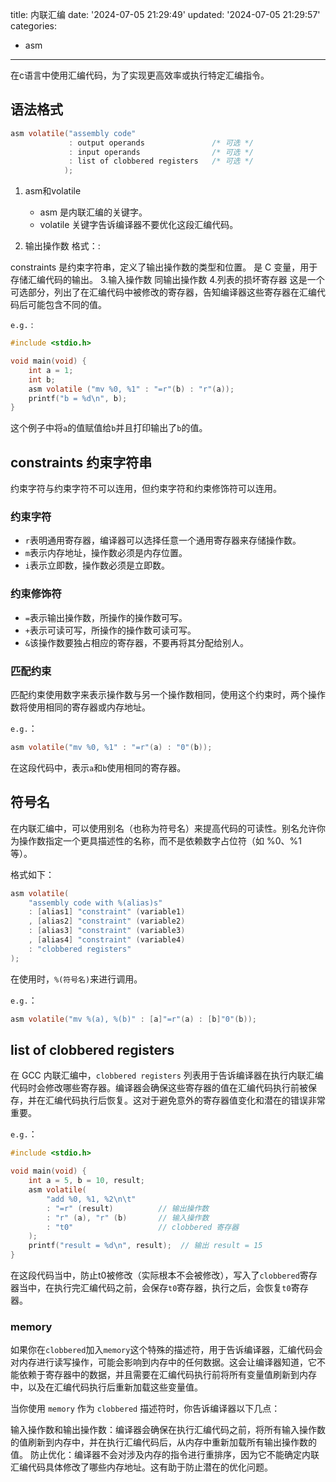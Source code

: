 title: 内联汇编
date: '2024-07-05 21:29:49'
updated: '2024-07-05 21:29:57'
categories:
  - asm
---
在c语言中使用汇编代码，为了实现更高效率或执行特定汇编指令。

## 语法格式

```c
asm volatile("assembly code"
             : output operands               /* 可选 */
             : input operands                /* 可选 */
             : list of clobbered registers   /* 可选 */
            );
```
1. asm和volatile
    - asm 是内联汇编的关键字。
    - volatile 关键字告诉编译器不要优化这段汇编代码。

2. 输出操作数
格式：:[<constraints>](<C variable>)

constraints 是约束字符串，定义了输出操作数的类型和位置。
<C variable> 是 C 变量，用于存储汇编代码的输出。
3.输入操作数
同输出操作数
4.列表的损坏寄存器
这是一个可选部分，列出了在汇编代码中被修改的寄存器，告知编译器这些寄存器在汇编代码后可能包含不同的值。

`e.g.` :

```c
#include <stdio.h>

void main(void) {
    int a = 1;
    int b;
    asm volatile ("mv %0, %1" : "=r"(b) : "r"(a));
    printf("b = %d\n", b);
}
```

这个例子中将`a`的值赋值给`b`并且打印输出了`b`的值。

## constraints 约束字符串

约束字符与约束字符不可以连用，但约束字符和约束修饰符可以连用。

### 约束字符

- `r`表明通用寄存器，编译器可以选择任意一个通用寄存器来存储操作数。
- `m`表示内存地址，操作数必须是内存位置。
- `i`表示立即数，操作数必须是立即数。

### 约束修饰符

- `=`表示输出操作数，所操作的操作数可写。
- `+`表示可读可写，所操作的操作数可读可写。
- `&`该操作数要独占相应的寄存器，不要再将其分配给别人。

### 匹配约束

匹配约束使用数字来表示操作数与另一个操作数相同，使用这个约束时，两个操作数将使用相同的寄存器或内存地址。

`e.g.`：

```c
asm volatile("mv %0, %1" : "=r"(a) : "0"(b));
```

在这段代码中，表示`a`和`b`使用相同的寄存器。

## 符号名

在内联汇编中，可以使用别名（也称为符号名）来提高代码的可读性。别名允许你为操作数指定一个更具描述性的名称，而不是依赖数字占位符（如 %0、%1 等）。

格式如下：

```c
asm volatile(
    "assembly code with %(alias)s"
    : [alias1] "constraint" (variable1)
    , [alias2] "constraint" (variable2)
    : [alias3] "constraint" (variable3)
    , [alias4] "constraint" (variable4)
    : "clobbered registers"
);
```

在使用时，`%(符号名)`来进行调用。

`e.g.`：

```c
asm volatile("mv %(a), %(b)" : [a]"=r"(a) : [b]"0"(b));
```

## list of clobbered registers

在 GCC 内联汇编中，`clobbered registers` 列表用于告诉编译器在执行内联汇编代码时会修改哪些寄存器。编译器会确保这些寄存器的值在汇编代码执行前被保存，并在汇编代码执行后恢复。这对于避免意外的寄存器值变化和潜在的错误非常重要。

`e.g.`：

```c
#include <stdio.h>

void main(void) {
    int a = 5, b = 10, result;
    asm volatile(
        "add %0, %1, %2\n\t"
        : "=r" (result)          // 输出操作数
        : "r" (a), "r" (b)       // 输入操作数
        : "t0"                   // clobbered 寄存器
    );
    printf("result = %d\n", result);  // 输出 result = 15
}
```

在这段代码当中，防止t0被修改（实际根本不会被修改），写入了`clobbered`寄存器当中，在执行完汇编代码之前，会保存`t0`寄存器，执行之后，会恢复`t0`寄存器。

### memory

如果你在`clobbered`加入`memory`这个特殊的描述符，用于告诉编译器，汇编代码会对内存进行读写操作，可能会影响到内存中的任何数据。这会让编译器知道，它不能依赖于寄存器中的数据，并且需要在汇编代码执行前将所有变量值刷新到内存中，以及在汇编代码执行后重新加载这些变量值。

当你使用 `memory` 作为 `clobbered` 描述符时，你告诉编译器以下几点：

输入操作数和输出操作数：编译器会确保在执行汇编代码之前，将所有输入操作数的值刷新到内存中，并在执行汇编代码后，从内存中重新加载所有输出操作数的值。
防止优化：编译器不会对涉及内存的指令进行重排序，因为它不能确定内联汇编代码具体修改了哪些内存地址。这有助于防止潜在的优化问题。
